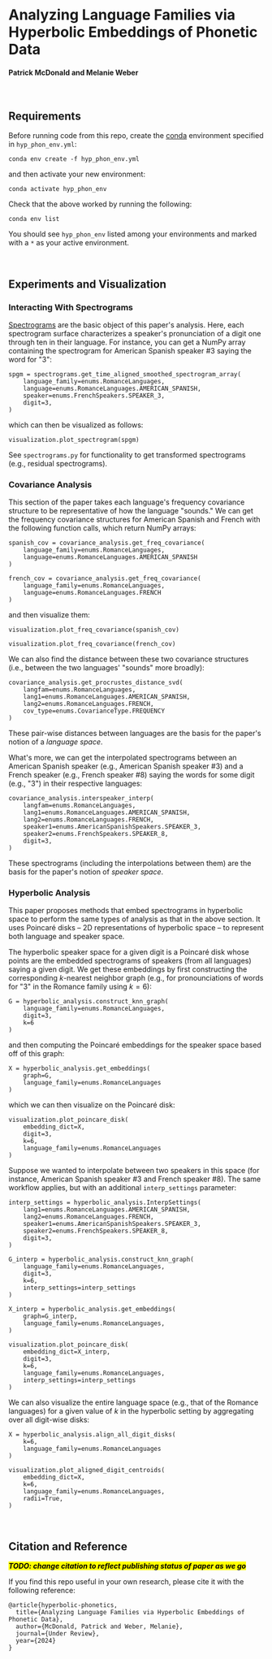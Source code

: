 # Analyzing Language Families via Hyperbolic Embeddings of Phonetic Data

#### Patrick McDonald and Melanie Weber

<br>

## Requirements

Before running code from this repo, create the [conda][1] environment specified in `hyp_phon_env.yml`:

```
conda env create -f hyp_phon_env.yml
```

and then activate your new environment:

```
conda activate hyp_phon_env
```

Check that the above worked by running the following:

```
conda env list
```

You should see `hyp_phon_env` listed among your environments and marked with a `*` as your active environment.

<br>

## Experiments and Visualization

### Interacting With Spectrograms

[Spectrograms][2] are the basic object of this paper's analysis. Here, each spectrogram surface characterizes a speaker's pronunciation of a digit one through ten in their language. For instance, you can get a NumPy array containing the spectrogram for American Spanish speaker \#3 saying the word for "3":

```
spgm = spectrograms.get_time_aligned_smoothed_spectrogram_array(
    language_family=enums.RomanceLanguages,
    language=enums.RomanceLanguages.AMERICAN_SPANISH,
    speaker=enums.FrenchSpeakers.SPEAKER_3,
    digit=3,
)
```

which can then be visualized as follows:

```
visualization.plot_spectrogram(spgm)
```

See `spectrograms.py` for functionality to get transformed spectrograms (e.g., residual spectrograms).

### Covariance Analysis

This section of the paper takes each language's frequency covariance structure to be representative of how the language "sounds." We can get the frequency covariance structures for American Spanish and French with the following function calls, which return NumPy arrays:

```
spanish_cov = covariance_analysis.get_freq_covariance(
    language_family=enums.RomanceLanguages,
    language=enums.RomanceLanguages.AMERICAN_SPANISH
)

french_cov = covariance_analysis.get_freq_covariance(
    language_family=enums.RomanceLanguages,
    language=enums.RomanceLanguages.FRENCH
)
```

and then visualize them:

```
visualization.plot_freq_covariance(spanish_cov)

visualization.plot_freq_covariance(french_cov)
```

We can also find the distance between these two covariance structures (i.e., between the two languages' "sounds" more broadly):

```
covariance_analysis.get_procrustes_distance_svd(
    langfam=enums.RomanceLanguages,
    lang1=enums.RomanceLanguages.AMERICAN_SPANISH,
    lang2=enums.RomanceLanguages.FRENCH,
    cov_type=enums.CovarianceType.FREQUENCY
)
```

These pair-wise distances between languages are the basis for the paper's notion of a *language space*.

What's more, we can get the interpolated spectrograms between an American Spanish speaker (e.g., American Spanish speaker \#3) and a French speaker (e.g., French speaker \#8) saying the words for some digit (e.g., "3") in their respective languages:

```
covariance_analysis.interspeaker_interp(
    langfam=enums.RomanceLanguages,
    lang1=enums.RomanceLanguages.AMERICAN_SPANISH,
    lang2=enums.RomanceLanguages.FRENCH,
    speaker1=enums.AmericanSpanishSpeakers.SPEAKER_3,
    speaker2=enums.FrenchSpeakers.SPEAKER_8,
    digit=3,
)
```

These spectrograms (including the interpolations between them) are the basis for the paper's notion of *speaker space*.

### Hyperbolic Analysis

This paper proposes methods that embed spectrograms in hyperbolic space to perform the same types of analysis as that in the above section. It uses Poincaré disks – 2D representations of hyperbolic space – to represent both language and speaker space.  

The hyperbolic speaker space for a given digit is a Poincaré disk whose points are the embedded spectrograms of speakers (from all languages) saying a given digit. We get these embeddings by first constructing the corresponding $k$-nearest neighbor graph (e.g., for pronounciations of words for "3" in the Romance family using $k = 6$):

```
G = hyperbolic_analysis.construct_knn_graph(
    language_family=enums.RomanceLanguages,
    digit=3,
    k=6
)
```

and then computing the Poincaré embeddings for the speaker space based off of this graph:

```
X = hyperbolic_analysis.get_embeddings(
    graph=G,
    language_family=enums.RomanceLanguages
)
```

which we can then visualize on the Poincaré disk:

```
visualization.plot_poincare_disk(
    embedding_dict=X,
    digit=3,
    k=6,
    language_family=enums.RomanceLanguages
)
```

Suppose we wanted to interpolate between two speakers in this space (for instance, American Spanish speaker \#3 and French speaker \#8). The same workflow applies, but with an additional `interp_settings` parameter:

```
interp_settings = hyperbolic_analysis.InterpSettings(
    lang1=enums.RomanceLanguages.AMERICAN_SPANISH,
    lang2=enums.RomanceLanguages.FRENCH,
    speaker1=enums.AmericanSpanishSpeakers.SPEAKER_3,
    speaker2=enums.FrenchSpeakers.SPEAKER_8,
    digit=3,
)

G_interp = hyperbolic_analysis.construct_knn_graph(
    language_family=enums.RomanceLanguages,
    digit=3,
    k=6,
    interp_settings=interp_settings
)

X_interp = hyperbolic_analysis.get_embeddings(
    graph=G_interp,
    language_family=enums.RomanceLanguages,   
)

visualization.plot_poincare_disk(
    embedding_dict=X_interp,
    digit=3,
    k=6,
    language_family=enums.RomanceLanguages,
    interp_settings=interp_settings
)
```

We can also visualize the entire language space (e.g., that of the Romance languages) for a given value of $k$ in the hyperbolic setting by aggregating over all digit-wise disks:

```
X = hyperbolic_analysis.align_all_digit_disks(
    k=6,
    language_family=enums.RomanceLanguages
)

visualization.plot_aligned_digit_centroids(
    embedding_dict=X,
    k=6,
    language_family=enums.RomanceLanguages,
    radii=True,
)
```

<br>

## Citation and Reference

<mark>***TODO: change citation to reflect publishing status of paper as we go***</mark>

If you find this repo useful in your own research, please cite it with the following reference:

```
@article{hyperbolic-phonetics,
  title={Analyzing Language Families via Hyperbolic Embeddings of Phonetic Data},
  author={McDonald, Patrick and Weber, Melanie},
  journal={Under Review},
  year={2024}
}
```


[1]: https://conda.io/projects/conda/en/latest/user-guide/install/index.html
[2]: https://en.wikipedia.org/wiki/Spectrogram